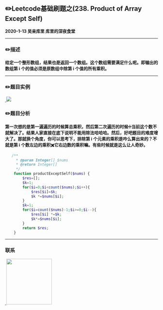 ## :pencil2:Leetcode基础刷题之(238. Product of Array Except Self)
**2020-1-13 吴亲库里 库里的深夜食堂**
****
### :pencil2:描述

**给定一个整形数组，结果也是返回一个数组。这个数组需要满足什么呢。即输出的数组第 i 个的值必须是原数组中除第 i 个值的所有乘积。**
****
### :pencil2:题目实例
<a href="https://github.com/wuqinqiang/">
​    <img src="https://github.com/wuqinqiang/Lettcode-php/blob/master/images/238.png">
</a> 

### :pencil2:题目分析

**第一次想的是第一遍遍历的时候算总乘积，然后第二次遍历的时候➗当前这个数不就解决了。结果人家直接在底下说明不能用除法哈哈哈。然后，好吧题目的难度增大了。那就换个角度，你可以思考下，排除第 i 个元素的乘积是咋么算出来的？不就是第 i 个数左边的乘积✖️它右边数的乘积嘛。有些时候就是这么让人奇妙。**

```php
   /**
     * @param Integer[] $nums
     * @return Integer[]
     */
    function productExceptSelf($nums) {
        $res=[];
        $k=1;
        for($i=0;$i<count($nums);$i++){
            $res[$i]=$k;
            $k *=$nums[$i];
        }
        $k=1;
        for($i=count($nums)-1;$i>=0;$i--){
            $res[$i] *=$k;
            $k*=$nums[$i];
        }
        return $res;
    }
```
****


### 联系

<a href="https://github.com/wuqinqiang/">
​    <img src="https://github.com/wuqinqiang/Lettcode-php/blob/master/qrcode_for_gh_c194f9d4cdb1_430.jpg" width="150px" height="150px">
</a> 
   
    
    
    

